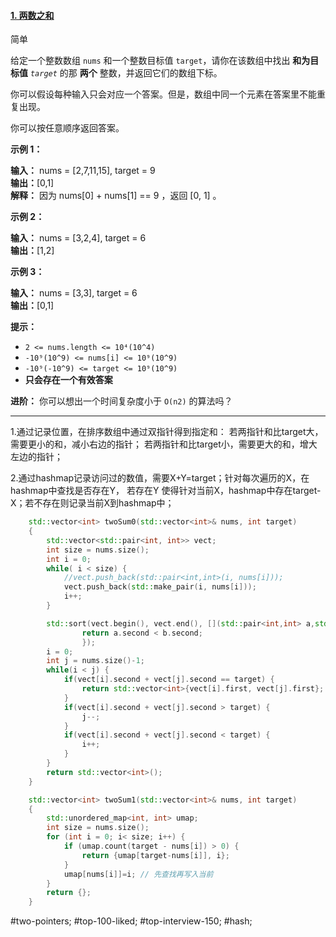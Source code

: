 #### [1. 两数之和](https://leetcode.cn/problems/two-sum/)

简单

给定一个整数数组 `nums` 和一个整数目标值 `target`，请你在该数组中找出 **和为目标值** _`target`_  的那 **两个** 整数，并返回它们的数组下标。

你可以假设每种输入只会对应一个答案。但是，数组中同一个元素在答案里不能重复出现。

你可以按任意顺序返回答案。

**示例 1：**

**输入：** nums = [2,7,11,15], target = 9  
**输出：**[0,1]  
**解释：** 因为 nums[0] + nums[1] == 9 ，返回 [0, 1] 。

**示例 2：**

**输入：** nums = [3,2,4], target = 6  
**输出：**[1,2]  

**示例 3：**

**输入：** nums = [3,3], target = 6  
**输出：**[0,1]  

**提示：**

-   `2 <= nums.length <= 10⁴(10^4)`
-   `-10⁹(10^9) <= nums[i] <= 10⁹(10^9)`
-   `-10⁹(-10^9) <= target <= 10⁹(10^9)`
-   **只会存在一个有效答案**

**进阶：** 你可以想出一个时间复杂度小于 `O(n2)` 的算法吗？
---- ----
1.通过记录位置，在排序数组中通过双指针得到指定和：
若两指针和比target大，需要更小的和，减小右边的指针；
若两指针和比target小，需要更大的和，增大左边的指针；

2.通过hashmap记录访问过的数值，需要X+Y=target；针对每次遍历的X，在hashmap中查找是否存在Y，
若存在Y 使得针对当前X，hashmap中存在target-X；若不存在则记录当前X到hashmap中；
```cpp
    std::vector<int> twoSum0(std::vector<int>& nums, int target)
    {
        std::vector<std::pair<int, int>> vect;
        int size = nums.size();
        int i = 0;
        while( i < size) {
            //vect.push_back(std::pair<int,int>(i, nums[i]));
            vect.push_back(std::make_pair(i, nums[i]));
            i++;
        }

        std::sort(vect.begin(), vect.end(), [](std::pair<int,int> a,std::pair<int,int> b){
                return a.second < b.second;
                });
        i = 0;
        int j = nums.size()-1;
        while(i < j) {
            if(vect[i].second + vect[j].second == target) {
                return std::vector<int>{vect[i].first, vect[j].first};
            }
            if(vect[i].second + vect[j].second > target) {
                j--;
            }
            if(vect[i].second + vect[j].second < target) {
                i++;
            }
        }
        return std::vector<int>();
    }
```

```cpp
    std::vector<int> twoSum1(std::vector<int>& nums, int target)
    {
        std::unordered_map<int, int> umap;
        int size = nums.size();
        for (int i = 0; i< size; i++) {
            if (umap.count(target - nums[i]) > 0) {
                return {umap[target-nums[i]], i};
            }
            umap[nums[i]]=i; // 先查找再写入当前
        }
        return {};
    }
```
#two-pointers; #top-100-liked; #top-interview-150; #hash; 
